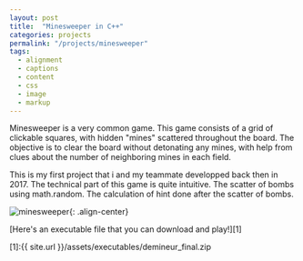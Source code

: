 ```yaml
---
layout: post
title:  "Minesweeper in C++"
categories: projects
permalink: "/projects/minesweeper"
tags:
  - alignment
  - captions
  - content
  - css
  - image
  - markup
---
```

Minesweeper is a very common game. This game consists of a grid of clickable squares, with hidden "mines" scattered throughout the board. The objective is to clear the board without detonating any mines, with help from clues about the number of neighboring mines in each field.

This is my first project that i and my teammate developped back then in 2017. The technical part of this game is quite intuitive. The scatter of bombs using math.random. The calculation of hint done after the scatter of bombs. 


![minesweeper](/mypage//assets/images/minesweeper.jpg){: .align-center}


[Here's an executable file that you can download and play!][1]

[1]:{{ site.url }}/assets/executables/demineur_final.zip
